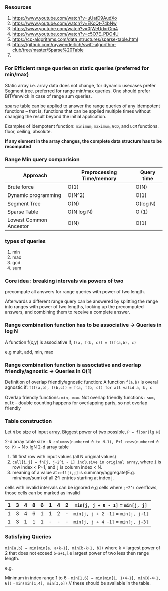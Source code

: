 
### Resources

1. https://www.youtube.com/watch?v=uUatD9AudXo
2. https://www.youtube.com/watch?v=EKcQt-74bNw
3. https://www.youtube.com/watch?v=0jWeUdxrGm4
4. https://www.youtube.com/watch?v=c5O7E_PDO4U
5. https://cp-algorithms.com/data_structures/sparse-table.html
6. https://github.com/raywenderlich/swift-algorithm-club/tree/master/Sparse%20Table
7. 
### For Efficient range queries on **static queries** (preferred for min/max)

Static array i.e. array data does not change, for dynamic usecases prefer Segment tree.
preferred for range min/max queries. One should prefer BIT/fenwick in case of range sum queries.

sparse table can be applied to answer the range queries of any idempotent functions – that is, functions that can be applied multiple times without changing the result beyond the initial application.


Examples of idempotent function:
`minimum`, `maximum`, `GCD`, and `LCM` functions.
floor, ceiling, absolute.

**If any element in the array changes, the complete data structure has to be recomputed**

### Range Min query comparision

| Approach | Preprocessing Time/memory | Query time |
| --- | --- | --- |
| Brute force | O(1) | O(N) |
| Dynamic programming | O(N^2) | O(1) |
| Segment Tree | O(N) | O(log N) |
| Sparse Table | O(N log N) | O (1) |
| Lowest Common Ancestor | O(N) | O(1) |

### types of queries

1. min
2. max
3. gcd
4. sum

### Core idea : breaking intervals via powers of two

precompute all answers for range queries with power of two length. 

Afterwards a different range query can be answered by splitting the range into ranges with power of two lengths, looking up the precomputed answers, and combining them to receive a complete answer.



### Range combination function has to be associative -> Queries in log N

A function f(x,y) is associative if,
`f(a, f(b, c)) = f(f(a,b), c)`

e.g mult, add, min, max

### Range combination function is associative and overlap friendly/agnostic -> Queries in O(1)

Definition of overlap friendly/agnostic function:
A function `f(a,b)` is overal agnostic if:
`f(f(a,b), f(b,c)) = f(a, f(b, c)) for all valid a, b, c`

Overlap friendly functions: `min, max`.
Not overlap friendly functions : `sum, mult` - double counting happens for overlapping parts, so not overlap friendly

### Table construction

Let `N` be size of input array.
Biggest power of two possible, `P = floor(lg N)`

2-d array table size : `N columns(numbered 0 to N-1), P+1 rows(numbered 0 to P)` ~ N x lgN 2-d array table

1. fill first row with input values (all N original values)
2. `cell[i,j] = fn[j, j+2^i - 1] inclusive in original array`, where `i` is row index < P+1, and `j` is column index < N.
3. meaning of a value at `cell[i,j]` is summary/aggregate(E.g. min/max/sum) of all 2^i entries starting at index j. 

cells with invalid intervals can be ignored
e,g cells where `j+2^i` overflows, those cells can be marked as invalid

| 1 | 3 | 4 | 8 | 6 | 1 | 4 | 2 | `min[j, j + 0 - 1]` = `min[j, j]` |
|---|---|---|---|---|---|---|---| --- |
| 1 | 3 | 4 | 6 | 1 | 1 | 2 | - | `min[j, j + 2 -1]` = `min[j, j+1]` |
| 1 | 3 | 1 | 1 | 1 | - | - | - | `min[j, j + 4 -1]` = `min[j, j+3]` |


### Satisfying Queries


`min[a,b] = min(min[a, a+k-1], min[b-k+1, b])`
where k = largest power of 2 that does not exceed `b-a+1`, i.e largest power of two less then range length.

e.g.


Minimum in index range 1 to 6 -
`min[1,6] = min(min[1, 1+4-1], min[6-4+1, 6])`
=`min(min[1,4], min[3,6])` // these should be available in the table.